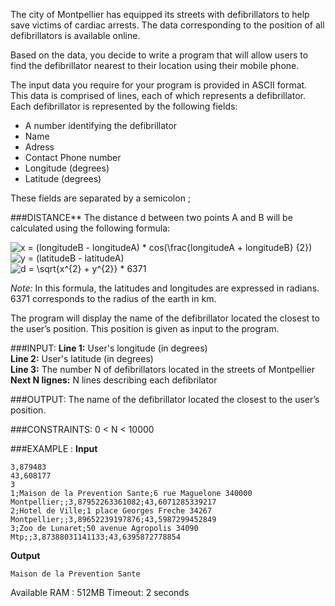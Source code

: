 The city of Montpellier has equipped its streets with defibrillators to help save victims of cardiac arrests. The data corresponding to the position of all defibrillators is available online.

Based on the data, you decide to write a program that will allow users to find the defibrillator nearest to their location using their mobile phone.

The input data you require for your program is provided in ASCII format.
This data is comprised of lines, each of which represents a defibrillator. Each defibrillator is represented by the following fields:

  * A number identifying the defibrillator
  * Name
  * Adress
  * Contact Phone number
  * Longitude (degrees)
  * Latitude (degrees)

These fields are separated by a semicolon ;

###DISTANCE**
The distance d between two points A and B will be calculated using the following formula:

![x = (longitudeB - longitudeA) * cos(\frac{longitudeA + longitudeB} {2})][x]  
![y = (latitudeB - latitudeA)][y]  
![d = \sqrt{x^{2} + y^{2}} * 6371][d]

_Note:_ In this formula, the latitudes and longitudes are expressed in radians. 6371 corresponds to the radius of the earth in km.

The program will display the name of the defibrillator located the closest to the user’s position. This position is given as input to the program.

###INPUT:
**Line 1:** User's longitude (in degrees)  
**Line 2:** User's latitude (in degrees)  
**Line 3:** The number N of defibrillators located in the streets of Montpellier  
**Next N lignes:** N lines describing each defibrilator

###OUTPUT:
The name of the defibrillator located the closest to the user’s position.

###CONSTRAINTS:
0 < N < 10000

###EXAMPLE :
**Input**

    3,879483
	43,608177
	3
	1;Maison de la Prevention Sante;6 rue Maguelone 340000 Montpellier;;3,87952263361082;43,6071285339217
	2;Hotel de Ville;1 place Georges Freche 34267 Montpellier;;3,89652239197876;43,5987299452849
	3;Zoo de Lunaret;50 avenue Agropolis 34090 Mtp;;3,87388031141133;43,6395872778854

**Output**

    Maison de la Prevention Sante

Available RAM : 512MB
Timeout: 2 seconds

[x]: http://i.imgur.com/czmaNRB.gif "Formula X"
[y]: http://i.imgur.com/ukrv8YW.gif "Formula Y"
[d]: http://i.imgur.com/FcBK24Q.gif "Formula D"
